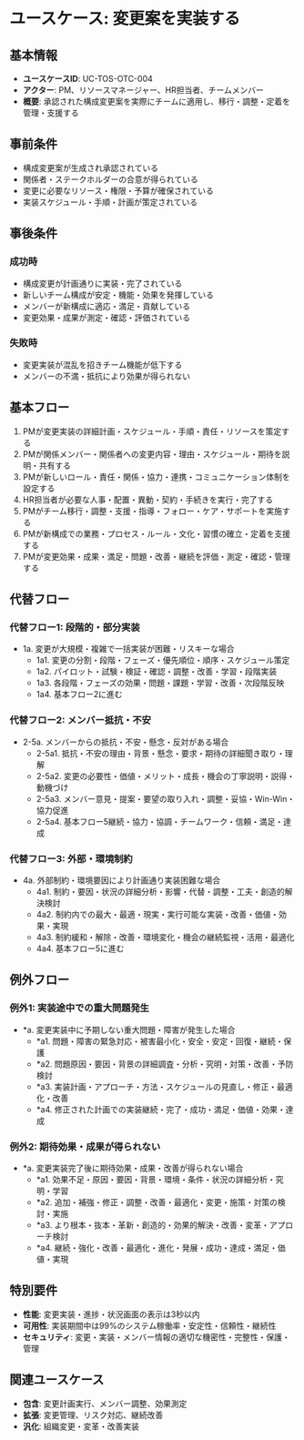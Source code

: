 # ユースケース: 変更案を実装する

## 基本情報
- **ユースケースID**: UC-TOS-OTC-004
- **アクター**: PM、リソースマネージャー、HR担当者、チームメンバー
- **概要**: 承認された構成変更案を実際にチームに適用し、移行・調整・定着を管理・支援する

## 事前条件
- 構成変更案が生成され承認されている
- 関係者・ステークホルダーの合意が得られている
- 変更に必要なリソース・権限・予算が確保されている
- 実装スケジュール・手順・計画が策定されている

## 事後条件
### 成功時
- 構成変更が計画通りに実装・完了されている
- 新しいチーム構成が安定・機能・効果を発揮している
- メンバーが新構成に適応・満足・貢献している
- 変更効果・成果が測定・確認・評価されている

### 失敗時
- 変更実装が混乱を招きチーム機能が低下する
- メンバーの不満・抵抗により効果が得られない

## 基本フロー
1. PMが変更実装の詳細計画・スケジュール・手順・責任・リソースを策定する
2. PMが関係メンバー・関係者への変更内容・理由・スケジュール・期待を説明・共有する
3. PMが新しいロール・責任・関係・協力・連携・コミュニケーション体制を設定する
4. HR担当者が必要な人事・配置・異動・契約・手続きを実行・完了する
5. PMがチーム移行・調整・支援・指導・フォロー・ケア・サポートを実施する
6. PMが新構成での業務・プロセス・ルール・文化・習慣の確立・定着を支援する
7. PMが変更効果・成果・満足・問題・改善・継続を評価・測定・確認・管理する

## 代替フロー
### 代替フロー1: 段階的・部分実装
- 1a. 変更が大規模・複雑で一括実装が困難・リスキーな場合
  - 1a1. 変更の分割・段階・フェーズ・優先順位・順序・スケジュール策定
  - 1a2. パイロット・試験・検証・確認・調整・改善・学習・段階実装
  - 1a3. 各段階・フェーズの効果・問題・課題・学習・改善・次段階反映
  - 1a4. 基本フロー2に進む

### 代替フロー2: メンバー抵抗・不安
- 2-5a. メンバーからの抵抗・不安・懸念・反対がある場合
  - 2-5a1. 抵抗・不安の理由・背景・懸念・要求・期待の詳細聞き取り・理解
  - 2-5a2. 変更の必要性・価値・メリット・成長・機会の丁寧説明・説得・動機づけ
  - 2-5a3. メンバー意見・提案・要望の取り入れ・調整・妥協・Win-Win・協力促進
  - 2-5a4. 基本フロー5継続・協力・協調・チームワーク・信頼・満足・達成

### 代替フロー3: 外部・環境制約
- 4a. 外部制約・環境要因により計画通り実装困難な場合
  - 4a1. 制約・要因・状況の詳細分析・影響・代替・調整・工夫・創造的解決検討
  - 4a2. 制約内での最大・最適・現実・実行可能な実装・改善・価値・効果・実現
  - 4a3. 制約緩和・解除・改善・環境変化・機会の継続監視・活用・最適化
  - 4a4. 基本フロー5に進む

## 例外フロー
### 例外1: 実装途中での重大問題発生
- *a. 変更実装中に予期しない重大問題・障害が発生した場合
  - *a1. 問題・障害の緊急対応・被害最小化・安全・安定・回復・継続・保護
  - *a2. 問題原因・要因・背景の詳細調査・分析・究明・対策・改善・予防検討
  - *a3. 実装計画・アプローチ・方法・スケジュールの見直し・修正・最適化・改善
  - *a4. 修正された計画での実装継続・完了・成功・満足・価値・効果・達成

### 例外2: 期待効果・成果が得られない
- *a. 変更実装完了後に期待効果・成果・改善が得られない場合
  - *a1. 効果不足・原因・要因・背景・環境・条件・状況の詳細分析・究明・学習
  - *a2. 追加・補強・修正・調整・改善・最適化・変更・施策・対策の検討・実施
  - *a3. より根本・抜本・革新・創造的・効果的解決・改善・変革・アプローチ検討
  - *a4. 継続・強化・改善・最適化・進化・発展・成功・達成・満足・価値・実現

## 特別要件
- **性能**: 変更実装・進捗・状況画面の表示は3秒以内
- **可用性**: 実装期間中は99%のシステム稼働率・安定性・信頼性・継続性
- **セキュリティ**: 変更・実装・メンバー情報の適切な機密性・完整性・保護・管理

## 関連ユースケース
- **包含**: 変更計画実行、メンバー調整、効果測定
- **拡張**: 変更管理、リスク対応、継続改善
- **汎化**: 組織変更・変革・改善実装